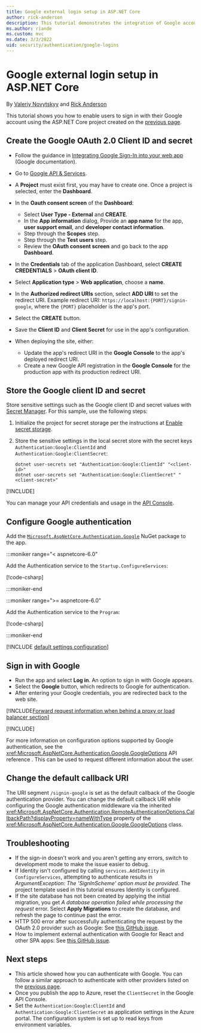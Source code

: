 ```yaml
---
title: Google external login setup in ASP.NET Core
author: rick-anderson
description: This tutorial demonstrates the integration of Google account user authentication into an existing ASP.NET Core app.
ms.author: riande
ms.custom: mvc
ms.date: 3/3/2022
uid: security/authentication/google-logins
---
```

# Google external login setup in ASP.NET Core

By [Valeriy Novytskyy](https://github.com/01binary) and [Rick Anderson](https://twitter.com/RickAndMSFT)

This tutorial shows you how to enable users to sign in with their Google account using the ASP.NET Core project created on the [previous page](xref:security/authentication/social/index).

## Create the Google OAuth 2.0 Client ID and secret

* Follow the guidance in [Integrating Google Sign-In into your web app](https://developers.google.com/identity/sign-in/web/sign-in) (Google documentation).
* Go to [Google API & Services](https://console.cloud.google.com/apis).
* A **Project** must exist first, you may have to create one. Once a project is selected, enter the **Dashboard**.

* In the **Oauth consent screen** of the **Dashboard**:
  * Select **User Type - External** and **CREATE**.
  * In the **App information** dialog, Provide an **app name** for the app, **user support email**, and **developer contact information**.
  * Step through the **Scopes** step.
  * Step through the **Test users** step.
  * Review the **OAuth consent screen** and go back to the app **Dashboard**.

* In the **Credentials** tab of the application Dashboard, select **CREATE CREDENTIALS** > **OAuth client ID**.
* Select **Application type** > **Web application**, choose a **name**.
* In the **Authorized redirect URIs** section, select **ADD URI** to set the redirect URI. Example redirect URI: `https://localhost:{PORT}/signin-google`, where the `{PORT}` placeholder is the app's port.
* Select the **CREATE** button.
* Save the **Client ID** and **Client Secret** for use in the app's configuration.
* When deploying the site, either:
  * Update the app's redirect URI in the **Google Console** to the app's deployed redirect URI.
  * Create a new Google API registration in the **Google Console** for the production app with its production redirect URI.

## Store the Google client ID and secret

Store sensitive settings such as the Google client ID and secret values with [Secret Manager](xref:security/app-secrets). For this sample, use the following steps:

1. Initialize the project for secret storage per the instructions at [Enable secret storage](xref:security/app-secrets#enable-secret-storage).
1. Store the sensitive settings in the local secret store with the secret keys `Authentication:Google:ClientId` and `Authentication:Google:ClientSecret`:

    ```dotnetcli
    dotnet user-secrets set "Authentication:Google:ClientId" "<client-id>"
    dotnet user-secrets set "Authentication:Google:ClientSecret" "<client-secret>"
    ```

[!INCLUDE[](~/includes/environmentVarableColon.md)]

You can manage your API credentials and usage in the [API Console](https://console.developers.google.com/apis/dashboard).

## Configure Google authentication

Add the [`Microsoft.AspNetCore.Authentication.Google`](https://www.nuget.org/packages/Microsoft.AspNetCore.Authentication.Google) NuGet package to the app.

:::moniker range="< aspnetcore-6.0"

Add the Authentication service to the `Startup.ConfigureServices`:

[!code-csharp[](~/security/authentication/social/social-code/3.x/StartupGoogle3x.cs?highlight=11-19)]

:::moniker-end

:::moniker range=">= aspnetcore-6.0"

Add the Authentication service to the `Program`:

[!code-csharp[](~/security/authentication/social/social-code/6.x/ProgramGoogle.cs)]

:::moniker-end

[!INCLUDE [default settings configuration](includes/default-settings2-2.md)]

## Sign in with Google

* Run the app and select **Log in**. An option to sign in with Google appears.
* Select the **Google** button, which redirects to Google for authentication.
* After entering your Google credentials, you are redirected back to the web site.

[!INCLUDE[Forward request information when behind a proxy or load balancer section](includes/forwarded-headers-middleware.md)]

[!INCLUDE[](includes/chain-auth-providers.md)]

For more information on configuration options supported by Google authentication, see the <xref:Microsoft.AspNetCore.Authentication.Google.GoogleOptions> API reference . This can be used to request different information about the user.

## Change the default callback URI

The URI segment `/signin-google` is set as the default callback of the Google authentication provider. You can change the default callback URI while configuring the Google authentication middleware via the inherited <xref:Microsoft.AspNetCore.Authentication.RemoteAuthenticationOptions.CallbackPath?displayProperty=nameWithType> property of the <xref:Microsoft.AspNetCore.Authentication.Google.GoogleOptions> class.

## Troubleshooting

* If the sign-in doesn't work and you aren't getting any errors, switch to development mode to make the issue easier to debug.
* If Identity isn't configured by calling `services.AddIdentity` in `ConfigureServices`, attempting to authenticate results in *ArgumentException: The 'SignInScheme' option must be provided*. The project template used in this tutorial ensures Identity is configured.
* If the site database has not been created by applying the initial migration, you get *A database operation failed while processing the request* error. Select **Apply Migrations** to create the database, and refresh the page to continue past the error.
* HTTP 500 error after successfully authenticating the request by the OAuth 2.0 provider such as Google: See [this GitHub issue](https://github.com/dotnet/AspNetCore.Docs/issues/14169).
* How to implement external authentication with Google for React and other SPA apps: See [this GitHub issue](https://github.com/dotnet/AspNetCore.Docs/issues/14169).

## Next steps

* This article showed how you can authenticate with Google. You can follow a similar approach to authenticate with other providers listed on the [previous page](xref:security/authentication/social/index).
* Once you publish the app to Azure, reset the `ClientSecret` in the Google API Console.
* Set the `Authentication:Google:ClientId` and `Authentication:Google:ClientSecret` as application settings in the Azure portal. The configuration system is set up to read keys from environment variables.
